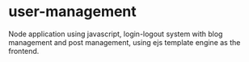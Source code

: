 # user-management
Node application using javascript, login-logout system with blog management and post management, using ejs template engine as the frontend. 
